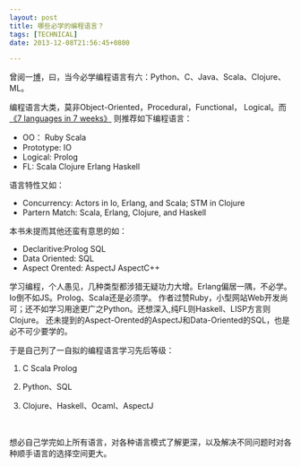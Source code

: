```yaml
---
layout: post
title: 哪些必学的编程语言？
tags: [TECHNICAL]
date: 2013-12-08T21:56:45+0800

---
```


曾阅一[博][Link 1]，曰，当今必学编程语言有六：Python、C、Java、Scala、Clojure、ML。

编程语言大类，莫非Object-Oriented，Procedural，Functional， Logical。而 [《7 languages in 7 weeks》][7 languages in 7 weeks] 则推荐如下编程语言：

 *  OO： Ruby Scala
 *  Prototype: IO
 *  Logical: Prolog
 *  FL: Scala Clojure Erlang Haskell

语言特性又如：  


 *  Concurrency: Actors in Io, Erlang, and Scala; STM in Clojure
 *  Partern Match: Scala, Erlang, Clojure, and Haskell

本书未提而其他还蛮有意思的如：

 *  Declaritive:Prolog SQL
 *  Data Oriented: SQL
 *  Aspect Orented: AspectJ AspectC++

学习编程，个人愚见，几种类型都涉猎无疑功力大增。Erlang偏居一隅，不必学。Io倒不如JS。Prolog、Scala还是必须学。 作者过赞Ruby，小型网站Web开发尚可；还不如学习用途更广之Python。还想深入,纯FL则Haskell、LISP方言则Clojure。 还未提到的Aspect-Orented的AspectJ和Data-Oriented的SQL，也是必不可少要学的。  


于是自己列了一自拟的编程语言学习先后等级：

1.  C Scala Prolog
2.  Python、SQL
3.  Clojure、Haskell、Ocaml、AspectJ
    
     

想必自己学完如上所有语言，对各种语言模式了解更深，以及解决不同问题时对各种顺手语言的选择空间更大。  



[Link 1]: http://michaelochurch.wordpress.com/2012/07/27/six-languages-to-master/
[7 languages in 7 weeks]: http://book.douban.com/subject/4768035/